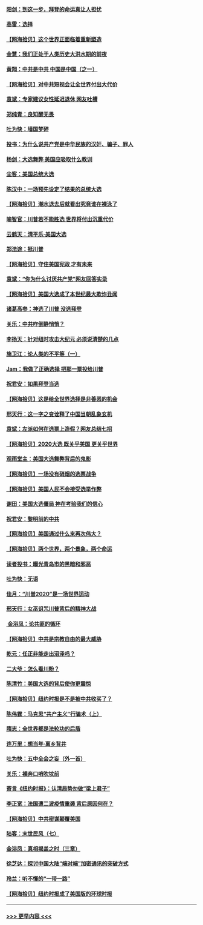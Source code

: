 #### [阳剑：到这一步，拜登的命运真让人担忧](../pages/nsc993/n12549093.md?t=11151251) 
#### [高雷：选择](../pages/nsc993/n12549087.md?t=11151251) 
#### [【网海拾贝】这个世界正面临着重新塑造](../pages/nsc993/n12548326.md?t=11151251) 
#### [金慧：我们正处于人类历史大洪水期的前夜](../pages/nsc993/n12547914.md?t=11151251) 
#### [黄翔：中共是中共 中国是中国（之一）](../pages/nsc993/n12547576.md?t=11151251) 
#### [【网海拾贝】对中共短视会让全世界付出大代价](../pages/nsc993/n12546043.md?t=11151251) 
#### [袁斌：专家建议女性延迟退休 网友吐槽](../pages/nsc993/n12545424.md?t=11151251) 
#### [郑纯青：良知醒无畏](../pages/nsc993/n12545394.md?t=11151251) 
#### [吐为快：墙国梦碎](../pages/nsc993/n12545309.md?t=11151251) 
#### [投书：为什么说共产党是中华民族的汉奸、骗子、罪人](../pages/nsc993/n12545089.md?t=11151251) 
#### [杨剑：大选舞弊 美国应吸取什么教训](../pages/nsc993/n12543937.md?t=11151251) 
#### [尘客：美国总统大选](../pages/nsc993/n12543828.md?t=11151251) 
#### [陈汉中：一场预先设定了结果的总统大选](../pages/nsc993/n12543564.md?t=11151251) 
#### [【网海拾贝】潮水退去后就看出究竟谁在裸泳了](../pages/nsc993/n12543321.md?t=11151251) 
#### [喻智官：川普若不能胜选 世界将付出沉重代价](../pages/nsc993/n12541352.md?t=11151251) 
#### [云鹤天：清平乐‧美国大选](../pages/nsc993/n12540916.md?t=11151251) 
#### [郑法途：挺川普](../pages/nsc993/n12540898.md?t=11151251) 
#### [【网海拾贝】守住美国宪政 才有未来](../pages/nsc993/n12540423.md?t=11151251) 
#### [袁斌：“你为什么讨厌共产党”网友回答实录](../pages/nsc993/n12540208.md?t=11151251) 
#### [【网海拾贝】美国大选成了本世纪最大欺诈丑闻](../pages/nsc993/n12538029.md?t=11151251) 
#### [诸葛高参：神选了川普 没选拜登](../pages/nsc993/n12537664.md?t=11151251) 
#### [关乐：中共咋倒静悄悄？](../pages/nsc993/n12537615.md?t=11151251) 
#### [李扬天：针对纽时攻击大纪元 必须说清楚的几点](../pages/nsc993/n12536001.md?t=11151251) 
#### [施卫江：论人类的不平等（一）](../pages/nsc993/n12535700.md?t=11151251) 
#### [Jam：我做了正确选择 把那一票投给川普](../pages/nsc993/n12535743.md?t=11151251) 
#### [祝君安：如果拜登当选](../pages/nsc993/n12535726.md?t=11151251) 
#### [【网海拾贝】这是给全世界选择是非善恶的机会](../pages/nsc993/n12535061.md?t=11151251) 
#### [邢天行：这一字之变诠释了中国当朝乱象玄机](../pages/nsc993/n12533446.md?t=11151251) 
#### [袁斌：左派如何在选票上造假？网友总结七招](../pages/nsc993/n12533180.md?t=11151251) 
#### [【网海拾贝】2020大选 既关乎美国 更关乎世界](../pages/nsc993/n12533161.md?t=11151251) 
#### [观雨堂主：美国大选舞弊背后的鬼影](../pages/nsc993/n12533153.md?t=11151251) 
#### [【网海拾贝】一场没有硝烟的选票战争](../pages/nsc993/n12531883.md?t=11151251) 
#### [【网海拾贝】美国人民不会接受选举作弊](../pages/nsc993/n12528850.md?t=11151251) 
#### [谢田：美国大选僵局 神在考验我们的信心](../pages/nsc993/n12527932.md?t=11151251) 
#### [祝君安：黎明前的中共](../pages/nsc993/n12524071.md?t=11151251) 
#### [【网海拾贝】美国通过什么来再次伟大？](../pages/nsc993/n12523844.md?t=11151251) 
#### [【网海拾贝】两个世界，两个景象，两个命运](../pages/nsc993/n12521419.md?t=11151251) 
#### [读者投书：曝光青岛市的黑暗和邪恶](../pages/nsc993/n12520988.md?t=11151251) 
#### [吐为快：无语](../pages/nsc993/n12518588.md?t=11151251) 
#### [佳月：“川普2020”是一场世界运动](../pages/nsc993/n12518581.md?t=11151251) 
#### [邢天行：女巫诅咒川普背后的精神大战](../pages/nsc993/n12517257.md?t=11151251) 
#### [ 金浴凤：论共匪的循环](../pages/nsc993/n12517133.md?t=11151251) 
#### [【网海拾贝】中共是宗教自由的最大威胁](../pages/nsc993/n12516879.md?t=11151251) 
#### [乾元：任正非能走出沼泽吗？](../pages/nsc993/n12515831.md?t=11151251) 
#### [二大爷：怎么看川粉？](../pages/nsc993/n12515820.md?t=11151251) 
#### [陈清竹：美国大选的背后使你更震惊](../pages/nsc993/n12515589.md?t=11151251) 
#### [【网海拾贝】纽约时报是不是被中共收买了？](../pages/nsc993/n12515122.md?t=11151251) 
#### [陈伟霆：马克思“共产主义”行骗术（上）](../pages/nsc993/n12510217.md?t=11151251) 
#### [隋志：全世界都是法轮功的后盾](../pages/nsc993/n12510636.md?t=11151251) 
#### [连万里：想当年‧离乡背井](../pages/nsc993/n12510623.md?t=11151251) 
#### [吐为快：五中全会之妄（外一首）](../pages/nsc993/n12510470.md?t=11151251) 
#### [关乐：裸奔口哨吹坟前](../pages/nsc993/n12510403.md?t=11151251) 
#### [寄言《纽约时报》：认清局势勿做“梁上君子”](../pages/nsc993/n12510042.md?t=11151251) 
#### [李正宽：法国遭二波疫情重袭 背后原因何在？](../pages/nsc993/n12509971.md?t=11151251) 
#### [【网海拾贝】中共密谋颠覆美国](../pages/nsc993/n12509816.md?t=11151251) 
#### [陆客：末世民风（七）](../pages/nsc993/n12507822.md?t=11151251) 
#### [金浴凤：真相揭盖之时（三章）](../pages/nsc993/n12507804.md?t=11151251) 
#### [徐芝达：探讨中国大陆“端对端”加密通讯的突破方式](../pages/nsc993/n12507682.md?t=11151251) 
#### [玲兰：听不懂的“一带一路”](../pages/nsc993/n12507669.md?t=11151251) 
#### [【网海拾贝】纽约时报成了美国版的环球时报](../pages/nsc993/n12507053.md?t=11151251) 

----
#### [ >>> 更早内容 <<< ](../indexes/nsc993-earlier.md)
